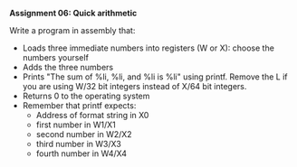 **Assignment 06: Quick arithmetic**

Write a program in assembly that:

- Loads three immediate numbers into registers (W or X): choose the numbers yourself
- Adds the three numbers
- Prints "The sum of %li, %li, and %li is %li" using printf.  Remove the L if you are using W/32 bit integers instead of X/64 bit integers.  
- Returns 0 to the operating system
- Remember that printf expects: 
  - Address of format string in X0
  - first number in W1/X1
  - second number in W2/X2
  - third number in W3/X3
  - fourth number in W4/X4 